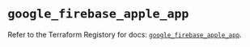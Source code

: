# `google_firebase_apple_app`

Refer to the Terraform Registory for docs: [`google_firebase_apple_app`](https://registry.terraform.io/providers/hashicorp/google-beta/4.67.0/docs/resources/google_firebase_apple_app).

